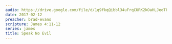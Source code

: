 ```yaml
---
audio: https://drive.google.com/file/d/1q9fkqQibbl34uFrqCURK2kOaHLJeoTFX/view
date: 2017-02-12
preacher: brad-evans
scripture: James 4:11-12
series: james
title: Speak No Evil
---
```

